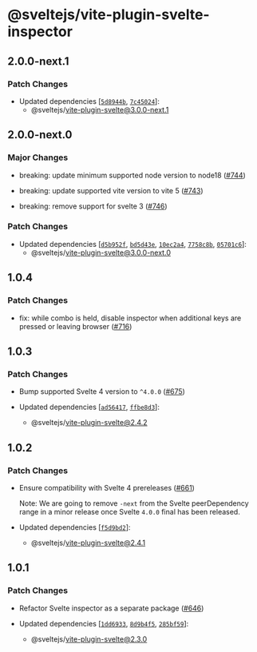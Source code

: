 # @sveltejs/vite-plugin-svelte-inspector

## 2.0.0-next.1

### Patch Changes

- Updated dependencies [[`5d8944b`](https://github.com/sveltejs/vite-plugin-svelte/commit/5d8944b5a947bc17a25119c51bd283f494db3146), [`7c45024`](https://github.com/sveltejs/vite-plugin-svelte/commit/7c45024eb1ac6a17e722697c603d05ff06c5dc9e)]:
  - @sveltejs/vite-plugin-svelte@3.0.0-next.1

## 2.0.0-next.0

### Major Changes

- breaking: update minimum supported node version to node18 ([#744](https://github.com/sveltejs/vite-plugin-svelte/pull/744))

- breaking: update supported vite version to vite 5 ([#743](https://github.com/sveltejs/vite-plugin-svelte/pull/743))

- breaking: remove support for svelte 3 ([#746](https://github.com/sveltejs/vite-plugin-svelte/pull/746))

### Patch Changes

- Updated dependencies [[`d5b952f`](https://github.com/sveltejs/vite-plugin-svelte/commit/d5b952f88253e39458a1fbc0a0231b939bba338d), [`bd5d43e`](https://github.com/sveltejs/vite-plugin-svelte/commit/bd5d43e765d35b52b613ddcfd00b8d75491a7d98), [`10ec2a4`](https://github.com/sveltejs/vite-plugin-svelte/commit/10ec2a4429623382cc1a700fe91c129616bca3ef), [`7758c8b`](https://github.com/sveltejs/vite-plugin-svelte/commit/7758c8bf13e8adfd3aed9728508884ceb5aad0a1), [`05701c6`](https://github.com/sveltejs/vite-plugin-svelte/commit/05701c63857169abc5b640f762be6abb2a969648)]:
  - @sveltejs/vite-plugin-svelte@3.0.0-next.0

## 1.0.4

### Patch Changes

- fix: while combo is held, disable inspector when additional keys are pressed or leaving browser ([#716](https://github.com/sveltejs/vite-plugin-svelte/pull/716))

## 1.0.3

### Patch Changes

- Bump supported Svelte 4 version to `^4.0.0` ([#675](https://github.com/sveltejs/vite-plugin-svelte/pull/675))

- Updated dependencies [[`ad56417`](https://github.com/sveltejs/vite-plugin-svelte/commit/ad564173abd60d2d095a60a31dbd026d92e307b3), [`ffbe8d3`](https://github.com/sveltejs/vite-plugin-svelte/commit/ffbe8d3ebf8b726a31b7614a38ce4b3a0fad7776)]:
  - @sveltejs/vite-plugin-svelte@2.4.2

## 1.0.2

### Patch Changes

- Ensure compatibility with Svelte 4 prereleases ([#661](https://github.com/sveltejs/vite-plugin-svelte/pull/661))

  Note: We are going to remove `-next` from the Svelte peerDependency range in a minor release once Svelte `4.0.0` final has been released.

- Updated dependencies [[`f5d9bd2`](https://github.com/sveltejs/vite-plugin-svelte/commit/f5d9bd239e23a73417f684c79ba893df42440915)]:
  - @sveltejs/vite-plugin-svelte@2.4.1

## 1.0.1

### Patch Changes

- Refactor Svelte inspector as a separate package ([#646](https://github.com/sveltejs/vite-plugin-svelte/pull/646))

- Updated dependencies [[`1dd6933`](https://github.com/sveltejs/vite-plugin-svelte/commit/1dd69334240cea76e7db57b5ef1d70ed7f02c8f4), [`8d9b4f5`](https://github.com/sveltejs/vite-plugin-svelte/commit/8d9b4f591686f06357eb12b0ea1d1a21ab8c62a0), [`285bf59`](https://github.com/sveltejs/vite-plugin-svelte/commit/285bf593b3c3385cd305b8213bf3a3d6e44f7fb2)]:
  - @sveltejs/vite-plugin-svelte@2.3.0
